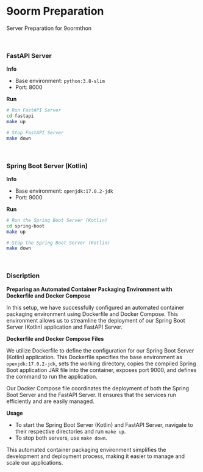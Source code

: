 # 9oorm Preparation

Server Preparation for 9oormthon

<br/>

### FastAPI Server

**Info**

-   Base environment: `python:3.8-slim`
-   Port: 8000

**Run**

```bash
# Run FastAPI Server
cd fastapi
make up

# Stop FastAPI Server
make down
```

<br/>

### Spring Boot Server (Kotlin)

**Info**

-   Base environment: `openjdk:17.0.2-jdk`
-   Port: 9000

**Run**

```bash
# Run the Spring Boot Server (Kotlin)
cd spring-boot
make up

# Stop the Spring Boot Server (Kotlin)
make down
```

<br/>

### Discription

**Preparing an Automated Container Packaging Environment with Dockerfile and Docker Compose**

In this setup, we have successfully configured an automated container packaging environment using Dockerfile and Docker Compose. This environment allows us to streamline the deployment of our Spring Boot Server (Kotlin) application and FastAPI Server.

**Dockerfile and Docker Compose Files**

We utilize Dockerfile to define the configuration for our Spring Boot Server (Kotlin) application. This Dockerfile specifies the base environment as `openjdk:17.0.2-jdk`, sets the working directory, copies the compiled Spring Boot application JAR file into the container, exposes port 9000, and defines the command to run the application.

Our Docker Compose file coordinates the deployment of both the Spring Boot Server and the FastAPI Server. It ensures that the services run efficiently and are easily managed.

**Usage**

-   To start the Spring Boot Server (Kotlin) and FastAPI Server, navigate to their respective directories and run `make up`.
-   To stop both servers, use `make down`.

This automated container packaging environment simplifies the development and deployment process, making it easier to manage and scale our applications.
